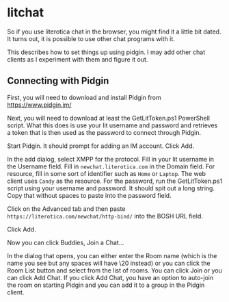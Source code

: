 # litchat

So if you use literotica chat in the browser, you might find it a little bit dated. It turns out, it is possible to use other chat programs with it.

This describes how to set things up using pidgin. I may add other chat clients as I experiment with them and figure it out.

## Connecting with Pidgin

First, you will need to download and install Pidgin from https://www.pidgin.im/

Next, you will need to download at least the GetLitToken.ps1 PowerShell script. What this does is use your lit username and password and retrieves a token that is then used as the password to connect through Pidgin.

Start Pidgin. It should prompt for adding an IM account. Click Add.

In the add dialog, select XMPP for the protocol. Fill in your lit username in the Username field. Fill in `newchat.literotica.com` in the Domain field. For resource, fill in some sort of identifier such as `Home` or `Laptop`. The web client uses `Candy` as the resource. For the password, run the GetLitToken.ps1 script using your username and password. It should spit out a long string. Copy that without spaces to paste into the password field.

Click on the Advanced tab and then paste `https://literotica.com/newchat/http-bind/` into the BOSH URL field.

Click Add.

Now you can click Buddies, Join a Chat...

In the dialog that opens, you can either enter the Room name (which is the name you see but any spaces will have \20 instead) or you can click the Room List button and select from the list of rooms. You can click Join or you can click Add Chat. If you click Add Chat, you have an option to auto-join the room on starting Pidgin and you can add it to a group in the Pidgin client.


